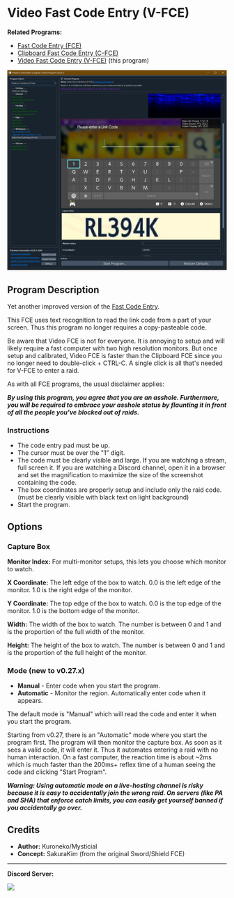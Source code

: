 # Video Fast Code Entry (V-FCE)

**Related Programs:**
- [Fast Code Entry (FCE)](FastCodeEntry.md)
- [Clipboard Fast Code Entry (C-FCE)](ClipboardFastCodeEntry.md)
- [Video Fast Code Entry (V-FCE)](VideoFastCodeEntry.md) (this program)

<img src="images/VideoFastCodeEntry-0.png">

## Program Description

Yet another improved version of the [Fast Code Entry](/Wiki/Programs/PokemonSwSh/FastCodeEntry.md).

This FCE uses text recognition to read the link code from a part of your screen. Thus this program no longer requires a copy-pasteable code.

Be aware that Video FCE is not for everyone. It is annoying to setup and will likely require a fast computer with two high resolution monitors. But once setup and calibrated, Video FCE is faster than the Clipboard FCE since you no longer need to double-click + CTRL-C. A single click is all that's needed for V-FCE to enter a raid.

As with all FCE programs, the usual disclaimer applies:

***By using this program, you agree that you are an asshole. Furthermore, you will be required to embrace your asshole status by flaunting it in front of all the people you've blocked out of raids.***



### Instructions

- The code entry pad must be up.
- The cursor must be over the "1" digit.
- The code must be clearly visible and large. If you are watching a stream, full screen it. If you are watching a Discord channel, open it in a browser and set the magnification to maximize the size of the screenshot containing the code.
- The box coordinates are properly setup and include only the raid code. (must be clearly visible with black text on light background)
- Start the program.


## Options

### Capture Box

**Monitor Index:** For multi-monitor setups, this lets you choose which monitor to watch.

**X Coordinate:** The left edge of the box to watch. 0.0 is the left edge of the monitor. 1.0 is the right edge of the monitor.

**Y Coordinate:** The top edge of the box to watch. 0.0 is the top edge of the monitor. 1.0 is the bottom edge of the monitor.

**Width:** The width of the box to watch. The number is between 0 and 1 and is the proportion of the full width of the monitor.

**Height:** The height of the box to watch. The number is between 0 and 1 and is the proportion of the full height of the monitor.


### Mode (new to v0.27.x)

- **Manual** - Enter code when you start the program.
- **Automatic** - Monitor the region. Automatically enter code when it appears.

The default mode is "Manual" which will read the code and enter it when you start the program.

Starting from v0.27, there is an "Automatic" mode where you start the program first. The program will then monitor the capture box. As soon as it sees a valid code, it will enter it. Thus it automates entering a raid with no human interaction. On a fast computer, the reaction time is about ~2ms which is much faster than the 200ms+ reflex time of a human seeing the code and clicking "Start Program".

***Warning: Using automatic mode on a live-hosting channel is risky because it is easy to accidentally join the wrong raid. On servers (like PA and SHA) that enforce catch limits, you can easily get yourself banned if you accidentally go over.***


## Credits

- **Author:** Kuroneko/Mysticial
- **Concept:** SakuraKim (from the original Sword/Shield FCE)

<hr>

**Discord Server:** 

[<img src="https://canary.discordapp.com/api/guilds/695809740428673034/widget.png?style=banner2">](https://discord.gg/cQ4gWxN)


